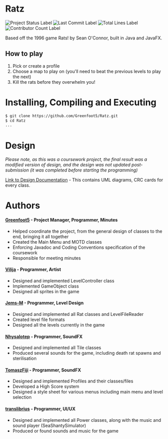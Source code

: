# Ratz
![Project Status Label](https://img.shields.io/badge/project_status-in_progress-active)
![Last Commit Label](https://img.shields.io/github/last-commit/Greenfoot5/Ratz/main?logo=Github)
![Total Lines Label](https://img.shields.io/tokei/lines/github/Greenfoot5/Ratz)
![Contributor Count Label](https://img.shields.io/github/contributors/Greenfoot5/Ratz?color=blue)

Based off the 1996 game Rats! by Sean O'Connor, built in Java and JavaFX.

## How to play

1. Pick or create a profile
2. Choose a map to play on (you'll need to beat the previous levels to play the next)
3. Kill the rats before they overwhelm you!

# Installing, Compiling and Executing
<!--Missing Compile and Run-->
```sh
$ git clone https://github.com/Greenfoot5/Ratz.git
$ cd Ratz
...
```

# Design
_Please note, as this was a coursework project, the final result was a modified version of design, and the design was not updated post-submission (it was completed before starting the programming)_

[Link to Design Documentation](https://chambray-comb-aa7.notion.site/Classes-762c7942fd6642d287cf4291f3afceba) - This contains UML diagrams, CRC cards for every class.

# Authors
#### [Greenfoot5](https://github.com/Greenfoot5) - Project Manager, Programmer, Minutes
- Helped coordinate the project, from the general design of classes to the end, bringing it all together
- Created the Main Menu and MOTD classes
- Enforcing Javadoc and Coding Conventions specification of the coursework
- Responsible for meeting minutes

#### [Vilija](https://github.com/cornerOfTheMoon) - Programmer, Artist
- Designed and implemented LevelController class
- Implemented GameObject class
- Designed all sprites in the game

#### [Jems-M](https://github.com/Jems-M) - Programmer, Level Design
- Designed and implemented all Rat classes and LevelFileReader
- Created level file formats
- Designed all the levels currently in the game

#### [Nhysalotep](https://github.com/Nhysalotep) - Programmer, SoundFX
- Designed and implemented all Tile classes
- Produced several sounds for the game, including death rat spawns and sterilisation

#### [TomaszFiji](https://github.com/TomaszFiji) - Programmer, SoundFX
- Designed and implemented Profiles and their classes/files
- Developed a High Score system
- Designed a style sheet for various menus including main menu and level selection

#### [translibrius](https://github.com/translibrius) - Programmer, UI/UX
- Designed and implemented all Power classes, along with the music and sound player (SeaShantySimulator)
- Produced or found sounds and music for the game
